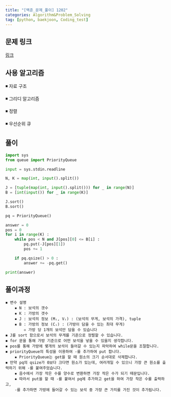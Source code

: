 ```yaml
---
title: "[백준_문제_풀이] 1202" 
categories: Algorithm&Problem_Solving
tag: [python, baekjoon, Coding_test]
---
```


## 문제 링크 

[링크](https://www.acmicpc.net/problem/1202)

## 사용 알고리즘 

◾ 자료 구조

◾ 그리디 알고리즘 

◾ 정렬

◾ 우선순위 큐

## 풀이
```python  
import sys 
from queue import PriorityQueue

input = sys.stdin.readline

N, K = map(int, input().split())

J = [tuple(map(int, input().split())) for _ in range(N)]
B = [int(input()) for _ in range(K)]

J.sort()
B.sort()

pq = PriorityQueue()

answer = 0
pos = 0
for i in range(K) : 
    while pos < N and J[pos][0] <= B[i] : 
        pq.put(-J[pos][1])
        pos += 1

    if pq.qsize() > 0 : 
        answer += -pq.get()

print(answer)
```

## 풀이과정

    ◾ 변수 설명
        ▪ N : 보석의 갯수 
        ▪ K : 가방의 갯수 
        ▪ J : 보석의 정보 (Mᵢ, Vᵢ) : (보석의 무게, 보석의 가격), tuple 
        ▪ B : 가방의 정보 (Cᵢ) : (가방이 담을 수 있는 최대 무게)
            ▫ 가방 당 1개의 보석만 담을 수 있습니다
    ◾ J를 sort 함으로서 보석의 무게를 기준으로 정렬할 수 있습니다. 
    ◾ for 문을 통해 가방 기준으로 어떤 보석을 넣을 수 있을지 생각합니다. 
    ◾ pos를 통해 가방에 몇개의 보석이 들어갈 수 있는지 파악하여 while문을 조절합니다. 
    ◾ priorityQueue의 특성을 이용하여 -를 추가하여 put 합니다. 
        ▪ PriorityQueue는 get을 할 때 원소의 크기 순서대로 삭제합니다. 
    ◾ 만약 pq의 qsize가 0보다 크다면 원소가 있는데, 여러개일 수 있으니 가장 큰 원소를 출력하기 위해 -를 붙여주었습니다. 
        ▪ 음수에서 가장 작은 수를 양수로 변환하면 가장 작은 수가 되기 때문입니다. 
        ▪ 따라서 put을 할 때 -를 붙여서 pq에 추가하고 get을 하여 가장 작은 수를 출력하고, 
        -를 추가하면 가방에 들어갈 수 있는 보석 중 가장 큰 가치를 가진 것이 추가됩니다. 